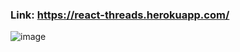 ### Link: https://react-threads.herokuapp.com/
![image](https://user-images.githubusercontent.com/52915355/139580279-ce984153-df28-4160-9ba2-c637fe392f94.png)
